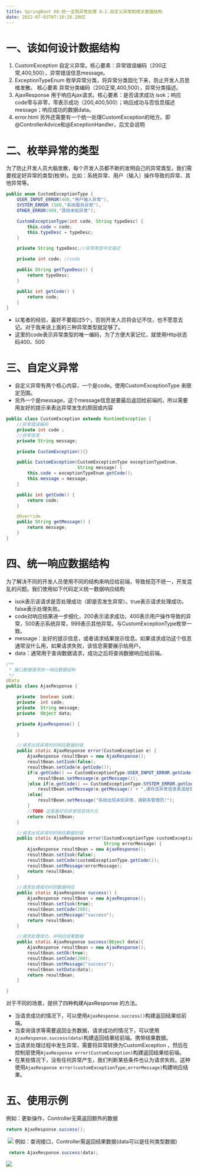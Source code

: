 ```yaml
---
title: SpringBoot 08.统一全局异常处理 8.2.自定义异常和相关数据结构
date: 2022-07-03T07:10:28.200Z
---
```

# 一、该如何设计数据结构

1. CustomException 自定义异常。核心要素：异常错误编码（200正常,400,500），异常错误信息message。
2. ExceptionTypeEnum 枚举异常分类，将异常分类固化下来，防止开发人员思维发散。 核心要素 异常分类编码（200正常,400,500），异常分类描述。
3. AjaxResponse 用于响应Ajax请求。核心要素：是否请求成功 isok；响应code零与非零，零表示成功（200,400,500）；响应成功与否信息描述message；响应成功的数据data。
4. error.html
   另外还需要有一个统一处理CustomException的地方。即@ControllerAdvice和@ExceptionHandler，后文会说明

# 二、枚举异常的类型

为了防止开发人员大脑发散，每个开发人员都不断的发明自己的异常类型，我们需要规定好异常的类型(枚举)。比如：系统异常、用户（输入）操作导致的异常、其他异常等。

```java
public enum CustomExceptionType {
    USER_INPUT_ERROR(400,"用户输入异常"),
    SYSTEM_ERROR (500,"系统服务异常"),
    OTHER_ERROR(999,"其他未知异常");

    CustomExceptionType(int code, String typeDesc) {
        this.code = code;
        this.typeDesc = typeDesc;
    }

    private String typeDesc;//异常类型中文描述

    private int code; //code

    public String getTypeDesc() {
        return typeDesc;
    }

    public int getCode() {
        return code;
    }
}
```

- 以笔者的经验，最好不要超过5个，否则开发人员将会记不住，也不愿意去记。对于我来说上面的三种异常类型就足够了。
- 这里的code表示异常类型的唯一编码，为了方便大家记忆，就使用Http状态码400、500

# 三、自定义异常

- 自定义异常有两个核心内容，一个是code。使用CustomExceptionType 来限定范围。
- 另外一个是message，这个message信息是要最后返回给前端的，所以需要用友好的提示来表达异常发生的原因或内容

```java
public class CustomException extends RuntimeException {
    //异常错误编码
    private int code ;
    //异常信息
    private String message;

    private CustomException(){}

    public CustomException(CustomExceptionType exceptionTypeEnum, 
                           String message) {
        this.code = exceptionTypeEnum.getCode();
        this.message = message;
    }

    public int getCode() {
        return code;
    }

    @Override
    public String getMessage() {
        return message;
    }
}
```

# 四、统一响应数据结构

为了解决不同的开发人员使用不同的结构来响应给前端，导致规范不统一，开发混乱的问题。我们使用如下代码定义统一数据响应结构

- isok表示该请求是否处理成功（即是否发生异常）。true表示请求处理成功，false表示处理失败。
- code对响应结果进一步细化，200表示请求成功，400表示用户操作导致的异常，500表示系统异常，999表示其他异常。与CustomExceptionType枚举一致。
- message：友好的提示信息，或者请求结果提示信息。如果请求成功这个信息通常没什么用，如果请求失败，该信息需要展示给用户。
- data：通常用于查询数据请求，成功之后将查询数据响应给前端。

```java
/**
 * 接口数据请求统一响应数据结构
 */
@Data
public class AjaxResponse {

    private  boolean isok;
    private  int code;
    private  String message;
    private  Object data;

    private AjaxResponse() {

    }

    //请求出现异常时的响应数据封装
    public static AjaxResponse error(CustomException e) {
        AjaxResponse resultBean = new AjaxResponse();
        resultBean.setIsok(false);
        resultBean.setCode(e.getCode());
        if(e.getCode() == CustomExceptionType.USER_INPUT_ERROR.getCode()){
            resultBean.setMessage(e.getMessage());
        }else if(e.getCode() == CustomExceptionType.SYSTEM_ERROR.getCode()){
            resultBean.setMessage(e.getMessage() + ",请将该异常信息发送给管理员!");
        }else{
            resultBean.setMessage("系统出现未知异常，请联系管理员!");
        }
        //TODO 这里最好将异常信息持久化
        return resultBean;
    }

    //请求出现异常时的响应数据封装
    public static AjaxResponse error(CustomExceptionType customExceptionType,
                                     String errorMessage) {
        AjaxResponse resultBean = new AjaxResponse();
        resultBean.setIsok(false);
        resultBean.setCode(customExceptionType.getCode());
        resultBean.setMessage(errorMessage);
        return resultBean;
    }

    //请求处理成功时的数据响应
    public static AjaxResponse success() {
        AjaxResponse resultBean = new AjaxResponse();
        resultBean.setIsok(true);
        resultBean.setCode(200);
        resultBean.setMessage("success");
        return resultBean;
    }

    //请求处理成功，并响应结果数据
    public static AjaxResponse success(Object data){
        AjaxResponse resultBean = new AjaxResponse();
        resultBean.setOk(true);
        resultBean.setCode(200);
        resultBean.setMessage("success");
        resultBean.setData(data);
        return resultBean;
    }

}
```

对于不同的场景，提供了四种构建AjaxResponse 的方法。

- 当请求成功的情况下，可以使用`AjaxResponse.success()`构建返回结果给前端。
- 当查询请求等需要返回业务数据，请求成功的情况下，可以使用`AjaxResponse.success(data)`构建返回结果给前端。携带结果数据。
- 当请求处理过程中发生异常，需要将异常转换为CustomException ，然后在控制层使用`AjaxResponse error(CustomException)`构建返回结果给前端。
- 在某些情况下，没有任何异常产生，我们判断某些条件也认为请求失败。这种使用`AjaxResponse error(customExceptionType,errorMessage)`构建响应结果。

# 五、使用示例

例如：更新操作，Controller无需返回额外的数据

```java
return AjaxResponse.success();
```

​												![](https://cdn.jsdelivr.net/gh/krislinzhao/IMGcloud/img/20200427104313.png)
例如：查询接口，Controller需返回结果数据(data可以是任何类型数据)

```java
 return AjaxResponse.success(data);
```

![](https://cdn.jsdelivr.net/gh/krislinzhao/IMGcloud/img/20200427104408.png)